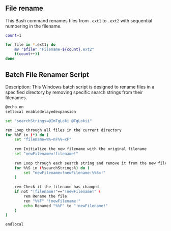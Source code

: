 ## File rename

This Bash command renames files from `.ext1` to `.ext2` with sequential numbering in the filename.

```bash
count=1

for file in *.ext1; do
    mv "$file" "Filename-${count}.ext2"
    ((count++))
done
```


## Batch File Renamer Script

Description: This Windows batch script is designed to rename files in a specified directory by removing specific search strings from their filenames.

```bash
@echo on
setlocal enabledelayedexpansion

set "searchStrings=@ImTgLoki @TgLokii"

rem Loop through all files in the current directory
for %%F in (*) do (
    set "filename=%%~nF%%~xF"
    
    rem Initialize the new filename with the original filename
    set "newFilename=!filename!"
    
    rem Loop through each search string and remove it from the new filename
    for %%S in (%searchStrings%) do (
        set "newFilename=!newFilename:%%S=!"
    )
    
    rem Check if the filename has changed
    if not "!filename!"=="!newFilename!" (
        rem Rename the file
        ren "%%F" "!newFilename!"
        echo Renamed "%%F" to "!newFilename!"
    )
)

endlocal

```

